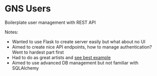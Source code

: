 # GNS Users

Boilerplate user management with REST API

Notes:
- Wanted to use Flask to create server easily but what about no UI
- Aimed to create nice API endpoints, how to manage authentication? Went to hardest part first
- Had to do as great artists and [see best example](https://github.com/miguelgrinberg/REST-auth/blob/master/api.py)
- Aimed to use advanced DB management but not familiar with SQLAlchemy
